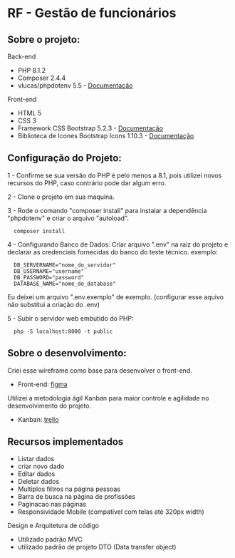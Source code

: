 # RF - Gestão de funcionários

## Sobre o projeto:
Back-end
* PHP 8.1.2
* Composer 2.4.4
* vlucas/phpdotenv 5.5 - [Documentação](https://github.com/vlucas/phpdotenv)

Front-end
* HTML 5
* CSS 3
* Framework CSS Bootstrap 5.2.3 - [Documentação](https://getbootstrap.com/docs/5.2/getting-started/introduction/)
* Biblioteca de Icones Bootstrap Icons 1.10.3 - [Documentação](https://icons.getbootstrap.com/)

## Configuração do Projeto:
1 - Confirme se sua versão do PHP é pelo menos a 8.1, pois utilizei novos recursos do PHP, caso contrário pode dar algum erro.

2 - Clone o projeto em sua maquina.

3 - Rode o comando "composer install" para instalar a dependência "phpdotenv" e criar o arquivo "autoload".
      
      composer install

4 - Configurando Banco de Dados: Criar arquivo ".env" na raiz do projeto e declarar as credenciais fornecidas do banco do teste técnico. exemplo:

      DB_SERVERNAME="nome_do_servidor"
      DB_USERNAME="username"
      DB_PASSWORD="password"
      DATABASE_NAME="nome_do_database"

Eu deixei um arquivo ".env.exemplo" de exemplo. (configurar esse aquivo não substitui a criação do .env)
      
5 - Subir o servidor web embutido do PHP:

      php -S localhost:8000 -t public

## Sobre o desenvolvimento:
Criei esse wireframe como base para desenvolver o front-end.
* Front-end: [figma](https://www.figma.com/file/d9SsYte6gR4ouYbCnL1bNP/Untitled?node-id=0%3A1&t=MegYi36yTppSU5Ao-1)

Utilizei a metodologia ágil Kanban para maior controle e agilidade no desenvolvimento do projeto.
* Kanban: [trello](https://trello.com/invite/b/XGuDb7pO/ATTI4964d167d6d65cca704131675794b7011EED81D6/technical-test-dzenvolve)

## Recursos implementados
* Listar dados
* criar novo dado
* Editar dados
* Deletar dados
* Multiplos filtros na página pessoas
* Barra de busca na página de profissões
* Paginacao nas páginas
* Responsividade Mobile (compatível com telas até 320px width)

Design e Arquitetura de código
* Utilizado padrão MVC
* utilizado padrão de projeto DTO (Data transfer object)
